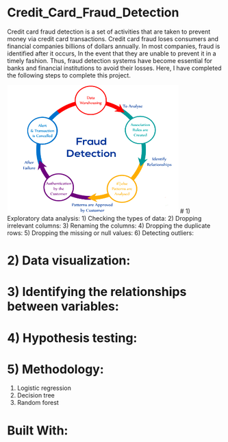 # Credit_Card_Fraud_Detection
Credit card fraud detection is a set of activities that are taken to prevent money via credit card transactions. Credit card fraud loses consumers and financial companies billions of dollars annually. In most companies, fraud is identified after it occurs, In the event that they are unable to prevent it in a timely fashion. Thus, fraud detection systems have become essential for banks and financial institutions to avoid their losses. Here, I have completed the following steps to complete this project.

<img src="image/fraud.png" width="400px" height="300px">
# 1) Exploratory data analysis:
    1)	Checking the types of data:
    2)	Dropping irrelevant columns:
    3)	Renaming the columns:
    4)	Dropping the duplicate rows:
    5)	Dropping the missing or null values:
    6)	Detecting outliers:
    
# 2)	Data visualization:
# 3)	Identifying the relationships between variables:
# 4)	Hypothesis testing:
# 5) Methodology:
   1)	Logistic regression
   2)	Decision tree
   3)	Random forest
# Built With:


